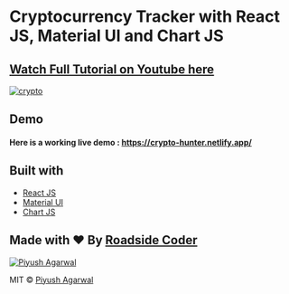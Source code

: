 # Cryptocurrency Tracker with React JS, Material UI and Chart JS

## [Watch Full Tutorial on Youtube here](https://youtu.be/QA6oTpMZp84)

[![crypto](https://user-images.githubusercontent.com/51760520/136682357-5d269bb9-0e36-4f26-a468-fb2963dd9468.png)](https://youtu.be/QA6oTpMZp84)

## Demo

#### Here is a working live demo : https://crypto-hunter.netlify.app/

## Built with

- [React JS](https://reactjs.org/)
- [Material UI](https://v4.mui.com/)
- [Chart JS](https://reactchartjs.github.io/react-chartjs-2/#/)

## Made with ♥ By [Roadside Coder](https://www.youtube.com/channel/UCIPZVAwDGa-A4ZJxCBvXRuQ)

[![Piyush Agarwal](https://avatars1.githubusercontent.com/u/51760520?v=3&s=144)](https://github.com/piyush-eon)

MIT © [Piyush Agarwal ](https://github.com/piyush-eon)
